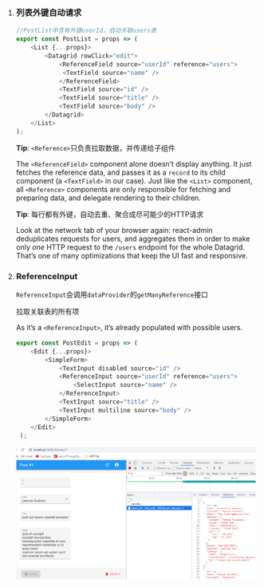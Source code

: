 1. ### 列表外键自动请求

   ```javascript
   //PostList中含有外键userId，自动关联users表
   export const PostList = props => (
       <List {...props}>
           <Datagrid rowClick="edit">
               <ReferenceField source="userId" reference="users">
   				<TextField source="name" />
               </ReferenceField>
               <TextField source="id" />
               <TextField source="title" />
               <TextField source="body" />
           </Datagrid>
       </List>
   );
   ```

   **Tip**: `<Reference>`只负责拉取数据，并传递给子组件

   The `<ReferenceField>` component alone doesn’t display anything. It just fetches the reference data, and passes it as a `record` to its child component (a `<TextField>` in our case). Just like the `<List>` component, all `<Reference>` components are only responsible for fetching and preparing data, and delegate rendering to their children.

   **Tip**: 每行都有外键，自动去重、聚合成尽可能少的HTTP请求

   Look at the network tab of your browser again: react-admin deduplicates requests for users, and aggregates them in order to make only *one* HTTP request to the `/users` endpoint for the whole Datagrid. That’s one of many optimizations that keep the UI fast and responsive.
   
   
   
2. ### ReferenceInput

   `ReferenceInput`会调用`dataProvider`的`getManyReference`接口

   拉取关联表的所有项

   As it’s a `<ReferenceInput>`, it’s already populated with possible users.
   
   ```javascript
   export const PostEdit = props => (
       <Edit {...props}>
           <SimpleForm>
               <TextInput disabled source="id" />
               <ReferenceInput source="userId" reference="users">
                   <SelectInput source="name" />
               </ReferenceInput>
               <TextInput source="title" />
               <TextInput multiline source="body" />
           </SimpleForm>
       </Edit>
	);
   ```
   
   ![](https://raw.githubusercontent.com/Zimomo333/notesPictures/master/react/react-admin/reference_fetchAll.PNG)

